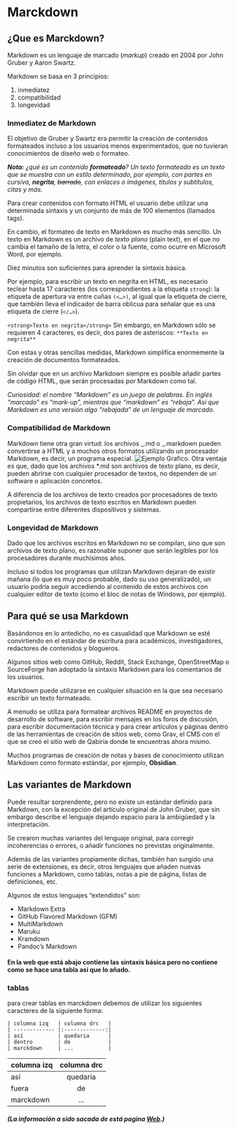 # Marckdown

## ¿Que es Marckdown?

Markdown es un lenguaje de marcado (_markup_) creado en 2004 por John Gruber y Aaron Swartz.

Markdown se basa en 3 principios:

1. inmediatez
2. compatibilidad
3. longevidad

### Inmediatez de Markdown

El objetivo de Gruber y Swartz era permitir la creación de contenidos formateados incluso a los usuarios menos experimentados, que no tuvieran conocimientos de diseño web o formateo.

_**Nota:** ¿qué es un contenido **formateado**? Un texto formateado es un texto que se muestra con un estilo determinado, por ejemplo, con partes en cursiva, **negrita**, ~~barrado~~, con enlaces o imágenes, títulos y subtítulos, citas y más._

Para crear contenidos con formato HTML el usuario debe utilizar una determinada sintaxis y un conjunto de más de 100 elementos (llamados tags).

En cambio, el formateo de texto en Markdown es mucho más sencillo. Un texto en Markdown es un archivo de _texto plano_ (plain text), en el que no cambia el tamaño de la letra, el color o la fuente, como ocurre en Microsoft Word, por ejemplo.

Diez minutos son suficientes para aprender la sintaxis básica.

Por ejemplo, para escribir un texto en negrita en HTML, es necesario teclear hasta 17 caracteres (los correspondientes a la etiqueta `strong`): la etiqueta de apertura va entre cuñas `(<…>)`, al igual que la etiqueta de cierre, que también lleva el indicador de barra oblicua para señalar que es una etiqueta de cierre (`</…>`).

`<strong>Texto en negrita</strong>`
Sin embargo, en Markdown sólo se requieren 4 caracteres, es decir, dos pares de asteriscos:
`**Texto en negrita**`

Con estas y otras sencillas medidas, Markdown simplifica enormemente la creación de documentos formateados.

Sin olvidar que en un archivo Markdown siempre es posible añadir partes de código HTML, que serán procesadas por Markdown como tal.

_Curiosidad: el nombre “Markdown” es un juego de palabras. En inglés “marcado” es “mark-up”, mientras que “markdown” es “rebaja”. Así que Markdown es una versión algo “rebajada” de un lenguaje de marcado._

### Compatibilidad de Markdown

Markdown tiene otra gran virtud: los archivos _.md o _.markdown pueden convertirse a HTML y a muchos otros formatos utilizando un procesador Markdown, es decir, un programa especial.
![Ejemplo Grafico.](/img/imagen.png)
Otra ventaja es que, dado que los archivos \*.md son archivos de texto plano, es decir, pueden abrirse con cualquier procesador de textos, no dependen de un software o aplicación concretos.

A diferencia de los archivos de texto creados por procesadores de texto propietarios, los archivos de texto escritos en Markdown pueden compartirse entre diferentes dispositivos y sistemas.

### Longevidad de Markdown

Dado que los archivos escritos en Markdown no se compilan, sino que son archivos de texto plano, es razonable suponer que serán legibles por los procesadores durante muchísimos años.

Incluso si todos los programas que utilizan Markdown dejaran de existir mañana (lo que es muy poco probable, dado su uso generalizado), un usuario podría seguir accediendo al contenido de estos archivos con cualquier editor de texto (como el bloc de notas de Windows, por ejemplo).

## Para qué se usa Markdown

Basándonos en lo antedicho, no es casualidad que Markdown se esté convirtiendo en el estándar de escritura para académicos, investigadores, redactores de contenidos y blogueros.

Algunos sitios web como GitHub, Reddit, Stack Exchange, OpenStreetMap o SourceForge han adoptado la sintaxis Markdown para los comentarios de los usuarios.

Markdown puede utilizarse en cualquier situación en la que sea necesario escribir un texto formateado.

A menudo se utiliza para formatear archivos README en proyectos de desarrollo de software, para escribir mensajes en los foros de discusión, para escribir documentación técnica y para crear artículos y páginas dentro de las herramientas de creación de sitios web, como Grav, el CMS con el que se creó el sitio web de Qabiria donde te encuentras ahora mismo.

Muchos programas de creación de notas y bases de conocimiento utilizan Markdown como formato estándar, por ejemplo, **Obsidian**.

## Las variantes de Markdown

Puede resultar sorprendente, pero no existe un estándar definido para Markdown, con la excepción del artículo original de John Gruber, que sin embargo describe el lenguaje dejando espacio para la ambigüedad y la interpretación.

Se crearon muchas variantes del lenguaje original, para corregir incoherencias o errores, o añadir funciones no previstas originalmente.

Además de las variantes propiamente dichas, también han surgido una serie de extensiones, es decir, otros lenguajes que añaden nuevas funciones a Markdown, como tablas, notas a pie de página, listas de definiciones, etc.

Algunos de estos lenguajes “extendidos” son:

* Markdown Extra
* GitHub Flavored Markdown (GFM)
* MultiMarkdown
* Maruku
* Kramdown
* Pandoc’s Markdown

#### En la web que está abajo contiene las sintaxis básica pero no contiene como se hace una tabla asi que lo añado.

### tablas
para crear tablas en marckdown debemos de utilizar los siguientes caracteres de la siguiente forma:

```
| columna izq   | columna drc   |
| ------------- |:-------------:|
| así           | quedaria      |
| dentro        | de            |
| marckdown     | ...           |
```
| columna izq   | columna drc   |
| ------------- |:-------------:|
| así           | quedaria      |
| fuera         | de            |
| marckdown     | ...           |

##### (La información a sido sacada de está pagina [Web](https://qabiria.com/es/recursos/blog/que-es-markdown-y-como-utilizarlo#).)